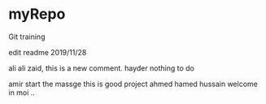 # myRepo
Git training 

edit readme 2019/11/28


ali ali
zaid, this is a new comment. 
hayder nothing to do

amir start the massge this is good project 
ahmed hamed
hussain welcome in moi ..
